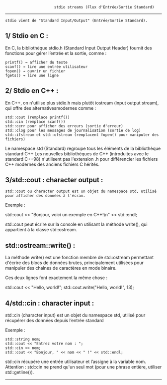 			              stdio streams (Flux d'Entrée/Sortie Standard)
********************************************************************************************************

	stdio vient de "Standard Input/Output" (Entrée/Sortie Standard).

1/ Stdio en C :
---------------

En C, la bibliothèque stdio.h (Standard Input Output Header) fournit des fonctions pour gérer l’entrée et la sortie, comme :

    printf() → afficher du texte
    scanf() → lire une entrée utilisateur
    fopen() → ouvrir un fichier
    fgets() → lire une ligne

2/ Stdio en C++ :
-----------------

En C++, on n'utilise plus stdio.h mais plutôt iostream (input output stream), qui offre des alternativesmodernes comme :

    std::cout (remplace printf())
    std::cin (remplace scanf())
    std::cerr pour afficher des erreurs (sortie d'erreur)
    std::clog pour les messages de journalisation (sortie de log)
    std::ifstream et std::ofstream (remplacent fopen() pour manipuler des fichiers)

Le namespace std (Standard) regroupe tous les éléments de la bibliothèque standard C++
Les nouvelles bibliothèques de C++ (introduites avec le standard C++98) n'utilisent pas l'extension .h 
pour différencier les fichiers C++ modernes des anciens fichiers C hérités.

3/std::cout : character output :
--------------------------------

	std::cout ou character output est un objet du namespace std, utilisé pour afficher des données à l'écran.

Exemple : 

   std::cout << "Bonjour, voici un exemple en C++!\n" << std::endl;

std::cout peut écrire sur la console en utilisant la méthode write(), qui appartient 
à la classe std::ostream.

std::ostream::write() :
-----------------------

La méthode write() est une fonction membre de std::ostream permettant d'écrire des blocs de données brutes, principalement utilisées pour manipuler des chaînes de caractères en mode binaire.

Ces deux lignes font exactement la même chose :

std::cout << "Hello, world!";
std::cout.write("Hello, world!", 13);

4/std::cin : character input :
------------------------------

std::cin (character input) est un objet du namespace std, utilisé pour récupérer des données depuis l’entrée standard

Exemple :

    std::string nom;
    std::cout << "Entrez votre nom : ";
    std::cin >> nom;
    std::cout << "Bonjour, " << nom << " !" << std::endl;

std::cin récupère une entrée utilisateur et l’assigne à la variable nom.
Attention : std::cin ne prend qu'un seul mot (pour une phrase entière, utiliser std::getline()).

********************************************************************************************************
